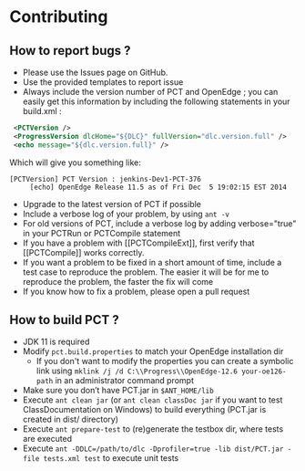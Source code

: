 # Contributing

## How to report bugs ?

* Please use the Issues page on GitHub.
* Use the provided templates to report issue
* Always include the version number of PCT and OpenEdge ; you can easily get this information by including the following statements in your build.xml :

```xml
 <PCTVersion />
 <ProgressVersion dlcHome="${DLC}" fullVersion="dlc.version.full" />
 <echo message="${dlc.version.full}" />
```

Which will give you something like:

```text
[PCTVersion] PCT Version : jenkins-Dev1-PCT-376
     [echo] OpenEdge Release 11.5 as of Fri Dec  5 19:02:15 EST 2014
```

* Upgrade to the latest version of PCT if possible
* Include a verbose log of your problem, by using `ant -v`
* For old versions of PCT, include a verbose log by adding verbose="true" in your PCTRun or PCTCompile statement
* If you have a problem with [[PCTCompileExt]], first verify that [[PCTCompile]] works correctly.
* If you want a problem to be fixed in a short amount of time, include a test case to reproduce the problem. The easier it will be for me to reproduce the problem, the faster the fix will come
* If you know how to fix a problem, please open a pull request

## How to build PCT ?

* JDK 11 is required
* Modify `pct.build.properties` to match your OpenEdge installation dir
  * If you don't want to modify the properties you can create a symbolic link using `mklink /j /d C:\\Progress\\OpenEdge-12.6 your-oe126-path` in an administrator command prompt
* Make sure you don’t have PCT.jar in `$ANT_HOME/lib`
* Execute `ant clean jar` (or `ant clean classDoc jar` if you want to test ClassDocumentation on Windows) to build everything (PCT.jar is created in dist/ directory)
* Execute `ant prepare-test` to (re)generate the testbox dir, where tests are executed
* Execute `ant -DDLC=/path/to/dlc -Dprofiler=true -lib dist/PCT.jar -file tests.xml test` to execute unit tests
